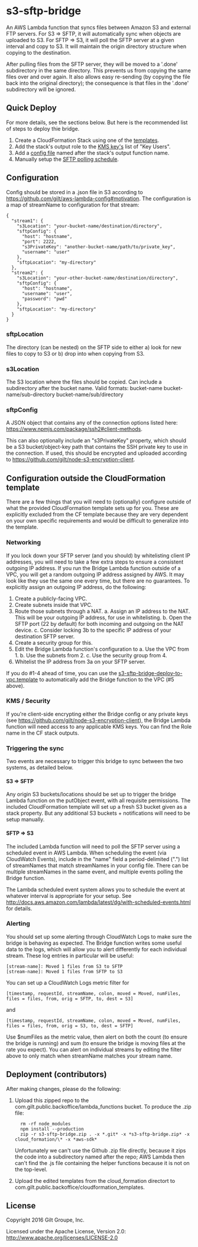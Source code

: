 # s3-sftp-bridge
An AWS Lambda function that syncs files between Amazon S3 and external FTP servers. For S3 => SFTP, it
will automatically sync when objects are uploaded to S3. For SFTP => S3, it will poll the SFTP server
at a given interval and copy to S3. It will maintain the origin directory structure when copying to the
destination.

After pulling files from the SFTP server, they will be moved to a '.done' subdirectory in the same directory.
This prevents us from copying the same files over and over again. It also allows easy re-sending (by copying
the file back into the original directory); the consequence is that files in the '.done' subdirectory will
be ignored.


## Quick Deploy
For more details, see the sections below. But here is the recommended list of steps to deploy thie bridge.

1. Create a CloudFormation Stack using one of the [templates](cloud_formation/s3-sftp-bridge-deploy-to-vpc.template).
2. Add the stack's output role to the [KMS key's](#kms--security) list of "Key Users".
3. Add a [config file](#configuration) named after the stack's output function name.
4. Manually setup the [SFTP polling schedule](#sftp--s3).


## Configuration
Config should be stored in a .json file in S3 according to https://github.com/gilt/aws-lambda-config#motivation.
The configuration is a map of streamName to configuration for that stream:

```
{
  "stream1": {
    "s3Location": "your-bucket-name/destination/directory",
    "sftpConfig": {
      "host": "hostname",
      "port": 2222,
      "s3PrivateKey": "another-bucket-name/path/to/private_key",
      "username": "user"
    },
    "sftpLocation": "my-directory"
  },
  "stream2": {
    "s3Location": "your-other-bucket-name/destination/directory",
    "sftpConfig": {
      "host": "hostname",
      "username": "user",
      "password": "pwd"
    },
    "sftpLocation": "my-directory"
  }
}
```

### sftpLocation
The directory (can be nested) on the SFTP side to either a) look for new files to copy to S3 or b) drop into when
copying from S3.

### s3Location
The S3 location where the files should be copied. Can include a subdirectory after the bucket name. Valid formats:
bucket-name
bucket-name/sub-directory
bucket-name/sub/directory

### sftpConfig
A JSON object that contains any of the connection options listed here: https://www.npmjs.com/package/ssh2#client-methods.

This can also optionally include an "s3PrivateKey" property, which should be a S3 bucket/object-key path that
contains the SSH private key to use in the connection. If used, this should be encrypted and uploaded according
to https://github.com/gilt/node-s3-encryption-client.


## Configuration outside the CloudFormation template
There are a few things that you will need to (optionally) configure outside of what the provided CloudFormation
template sets up for you. These are explicitly excluded from the CF template because they are very dependent on
your own specific requirements and would be difficult to generalize into the template.

### Networking
If you lock down your SFTP server (and you should) by whitelisting client IP addresses, you will need to take a few
extra steps to ensure a consistent outgoing IP address. If you run the Bridge Lambda function outside of a VPC, you
will get a random outgoing IP address assigned by AWS. It may look like they use the same one every time, but there
are no guarantees. To explicitly assign an outgoing IP address, do the following:

1. Create a publicly-facing VPC.
2. Create subnets inside that VPC.
3. Route those subnets through a NAT.
  a. Assign an IP address to the NAT. This will be your outgoing IP address, for use in whitelisting.
  b. Open the SFTP port (22 by default) for both incoming and outgoing on the NAT device.
  c. Consider locking 3b to the specific IP address of your destination SFTP server.
4. Create a security group for this.
5. Edit the Bridge Lambda function's configuration to
  a. Use the VPC from 1.
  b. Use the subnets from 2.
  c. Use the security group from 4.
6. Whitelist the IP address from 3a on your SFTP server.

If you do #1-4 ahead of time, you can use the [s3-sftp-bridge-deploy-to-vpc.template](cloud_formation/s3-sftp-bridge-deploy-to-vpc.template)
to automatically add the Bridge function to the VPC (#5 above).

### KMS / Security
If you're client-side encrypting either the Bridge config or any private keys (see https://github.com/gilt/node-s3-encryption-client),
the Bridge Lambda function will need access to any applicable KMS keys. You can find the Role name in the CF stack outputs. 

### Triggering the sync
Two events are necessary to trigger this bridge to sync between the two systems, as detailed below.

#### S3 => SFTP
Any origin S3 buckets/locations should be set up to trigger the bridge Lambda function on the putObject event, with
all requisite permissions. The included CloudFormation template will set up a fresh S3 bucket given as a stack
property. But any additional S3 buckets + notifications will need to be setup manually.

#### SFTP => S3
The included Lambda function will need to poll the SFTP server using a scheduled event in AWS Lambda. When scheduling the
event (via CloudWatch Events), include in the "name" field a period-delimited (".") list of streamNames that match streamNames
in your config file. There can be multiple streamNames in the same event, and multiple events polling the Bridge function.

The Lambda scheduled event system allows you to schedule the event at whatever interval is appropriate for your setup.
See http://docs.aws.amazon.com/lambda/latest/dg/with-scheduled-events.html for details.

### Alerting
You should set up some alerting through CloudWatch Logs to make sure the bridge is behaving as expected. The Bridge function
writes some useful data to the logs, which will allow you to alert differently for each individual stream. These log entries
in particular will be useful:

```
[stream-name]: Moved 1 files from S3 to SFTP
[stream-name]: Moved 1 files from SFTP to S3
```

You can set up a CloudWatch Logs metric filter for

```
[timestamp, requestId, streamName, colon, moved = Moved, numFiles, files = files, from, orig = SFTP, to, dest = S3]
```

and

```
[timestamp, requestId, streamName, colon, moved = Moved, numFiles, files = files, from, orig = S3, to, dest = SFTP]
```

Use $numFiles as the metric value, then alert on both the count (to ensure the bridge is running) and sum (to ensure
the bridge is moving files at the rate you expect). You can alert on individual streams by editing the filter above
to only match when streamName matches your stream name.


## Deployment (contributors)
After making changes, please do the following:

1. Upload this zipped repo to the com.gilt.public.backoffice/lambda_functions bucket. To produce the .zip file:

   ```
     rm -rf node_modules
     npm install --production
     zip -r s3-sftp-bridge.zip . -x *.git* -x *s3-sftp-bridge.zip* -x cloud_formation/\* -x *aws-sdk*
   ```

   Unfortunately we can't use the Github .zip file directly, because it zips the code into a subdirectory named after
   the repo; AWS Lambda then can't find the .js file containing the helper functions because it is not on the top-level.

2. Upload the edited templates from the cloud_formation directort to com.gilt.public.backoffice/cloudformation_templates.


## License
Copyright 2016 Gilt Groupe, Inc.

Licensed under the Apache License, Version 2.0: http://www.apache.org/licenses/LICENSE-2.0